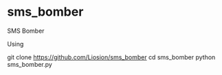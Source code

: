 # sms_bomber
SMS Bomber

Using 

git clone https://github.com/Liosion/sms_bomber
cd sms_bomber
python sms_bomber.py
